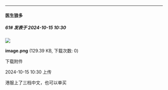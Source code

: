 ﻿
*****

####  医生狼多  
##### 61#       发表于 2024-10-15 10:30

<img src="https://img.saraba1st.com/forum/202410/15/103034izzdl3edpes3v0pv.png" referrerpolicy="no-referrer">

<strong>image.png</strong> (129.39 KB, 下载次数: 0)

下载附件

2024-10-15 10:30 上传

港服上了三档中文，也可以单买

